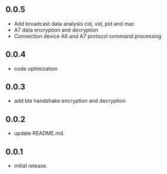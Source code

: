## 0.0.5

* Add broadcast data analysis cid, vid, pid and mac
* A7 data encryption and decryption
* Connection device A6 and A7 protocol command processing

## 0.0.4

* code optimization

## 0.0.3

* add ble handshake encryption and decryption

## 0.0.2

* update README.md.

## 0.0.1

* initial release.
